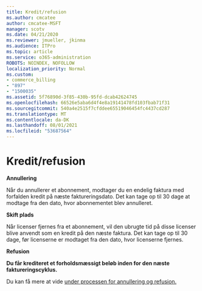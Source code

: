 ```yaml
---
title: Kredit/refusion
ms.author: cmcatee
author: cmcatee-MSFT
manager: scotv
ms.date: 04/21/2020
ms.reviewer: jmueller, jkinma
ms.audience: ITPro
ms.topic: article
ms.service: o365-administration
ROBOTS: NOINDEX, NOFOLLOW
localization_priority: Normal
ms.custom:
- commerce_billing
- "897"
- "1500035"
ms.assetid: 5f76890d-3f85-430b-95fd-dcab42624745
ms.openlocfilehash: 66526e5aba6d4f4e8a19141478fd103fbab71f31
ms.sourcegitcommit: 540a4e2515f7cfddee65519046454fc4437cd287
ms.translationtype: MT
ms.contentlocale: da-DK
ms.lasthandoff: 08/01/2021
ms.locfileid: "53687564"
---
```

# <a name="creditrefund"></a>Kredit/refusion

**Annullering**
  
Når du annullerer et abonnement, modtager du en endelig faktura med forfalden kredit på næste faktureringsdato. Det kan tage op til 30 dage at modtage fra den dato, hvor abonnementet blev annulleret.
  
**Skift plads**
  
Når licenser fjernes fra et abonnement, vil den ubrugte tid på disse licenser blive anvendt som en kredit på den næste faktura. Det kan tage op til 30 dage, før licenserne er modtaget fra den dato, hvor licenserne fjernes.

**Refusion**

**Du får krediteret et forholdsmæssigt beløb inden for den næste faktureringscyklus.**

Du kan få mere at vide [under processen for annullering og refusion.](/microsoft-365/commerce/subscriptions/cancel-your-subscription) 

